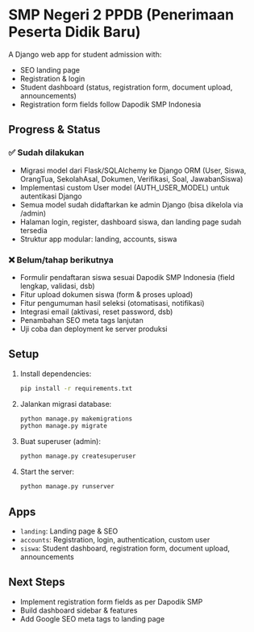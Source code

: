 # SMP Negeri 2 PPDB (Penerimaan Peserta Didik Baru)

A Django web app for student admission with:
- SEO landing page
- Registration & login
- Student dashboard (status, registration form, document upload, announcements)
- Registration form fields follow Dapodik SMP Indonesia

## Progress & Status
### ✅ Sudah dilakukan
- Migrasi model dari Flask/SQLAlchemy ke Django ORM (User, Siswa, OrangTua, SekolahAsal, Dokumen, Verifikasi, Soal, JawabanSiswa)
- Implementasi custom User model (AUTH_USER_MODEL) untuk autentikasi Django
- Semua model sudah didaftarkan ke admin Django (bisa dikelola via /admin)
- Halaman login, register, dashboard siswa, dan landing page sudah tersedia
- Struktur app modular: landing, accounts, siswa

### ❌ Belum/tahap berikutnya
- Formulir pendaftaran siswa sesuai Dapodik SMP Indonesia (field lengkap, validasi, dsb)
- Fitur upload dokumen siswa (form & proses upload)
- Fitur pengumuman hasil seleksi (otomatisasi, notifikasi)
- Integrasi email (aktivasi, reset password, dsb)
- Penambahan SEO meta tags lanjutan
- Uji coba dan deployment ke server produksi

## Setup
1. Install dependencies:
   ```sh
   pip install -r requirements.txt
   ```
2. Jalankan migrasi database:
   ```sh
   python manage.py makemigrations
   python manage.py migrate
   ```
3. Buat superuser (admin):
   ```sh
   python manage.py createsuperuser
   ```
4. Start the server:
   ```sh
   python manage.py runserver
   ```

## Apps
- `landing`: Landing page & SEO
- `accounts`: Registration, login, authentication, custom user
- `siswa`: Student dashboard, registration form, document upload, announcements

## Next Steps
- Implement registration form fields as per Dapodik SMP
- Build dashboard sidebar & features
- Add Google SEO meta tags to landing page
